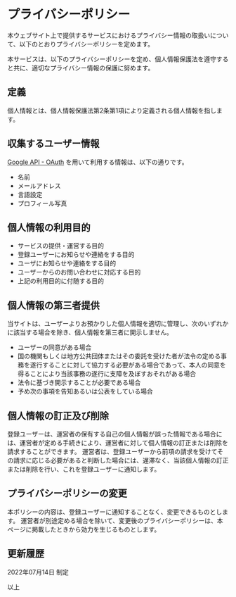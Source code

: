 # プライバシーポリシー

本ウェブサイト上で提供するサービスにおけるプライバシー情報の取扱いについて、以下のとおりプライバシーポリシーを定めます。

本サービスは、以下のプライバシーポリシーを定め、個人情報保護法を遵守すると共に、適切なプライバシー情報の保護に努めます。

## 定義

個人情報とは、個人情報保護法第2条第1項により定義される個人情報を指します。

## 収集するユーザー情報

[Google API - OAuth](https://developers.google.com/identity/protocols/oauth2/policies) を用いて利用する情報は、以下の通りです。

- 名前
- メールアドレス
- 言語設定
- プロフィール写真

## 個人情報の利用目的

- サービスの提供・運営する目的
- 登録ユーザーにお知らせや連絡をする目的
- ユーザにお知らせや連絡をする目的
- ユーザーからのお問い合わせに対応する目的
- 上記の利用目的に付随する目的

## 個人情報の第三者提供

当サイトは、ユーザーよりお預かりした個人情報を適切に管理し、次のいずれかに該当する場合を除き、個人情報を第三者に開示しません。

- ユーザーの同意がある場合
- 国の機関もしくは地方公共団体またはその委託を受けた者が法令の定める事務を遂行することに対して協力する必要がある場合であって、本人の同意を得ることにより当該事務の遂行に支障を及ぼすおそれがある場合
- 法令に基づき開示することが必要である場合
- 予め次の事項を告知あるいは公表をしている場合

## 個人情報の訂正及び削除

登録ユーザーは、運営者の保有する自己の個人情報が誤った情報である場合には、運営者が定める手続きにより、運営者に対して個人情報の訂正または削除を請求することができます。
運営者は、登録ユーザーから前項の請求を受けてその請求に応じる必要があると判断した場合には、遅滞なく、当該個人情報の訂正または削除を行い、これを登録ユーザーに通知します。

## プライバシーポリシーの変更

本ポリシーの内容は、登録ユーザーに通知することなく、変更できるものとします。 運営者が別途定める場合を除いて、変更後のプライバシーポリシーは、本ページに掲載したときから効力を生じるものとします。

## 更新履歴

2022年07月14日 制定

以上
